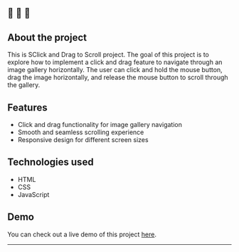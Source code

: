 ## 🔔 🔔 🔔

## About the project

This is SClick and Drag to Scroll project. The goal of this project is to explore how to implement a click and drag feature to navigate through an image gallery horizontally. The user can click and hold the mouse button, drag the image horizontally, and release the mouse button to scroll through the gallery.


## Features

- Click and drag functionality for image gallery navigation
- Smooth and seamless scrolling experience
- Responsive design for different screen sizes

## Technologies used

- HTML
- CSS
- JavaScript

## Demo

You can check out a live demo of this project [here](https://elenacoder.github.io/JavaScript30-Projects/project-27-click-and-drag-to-scroll/).

---